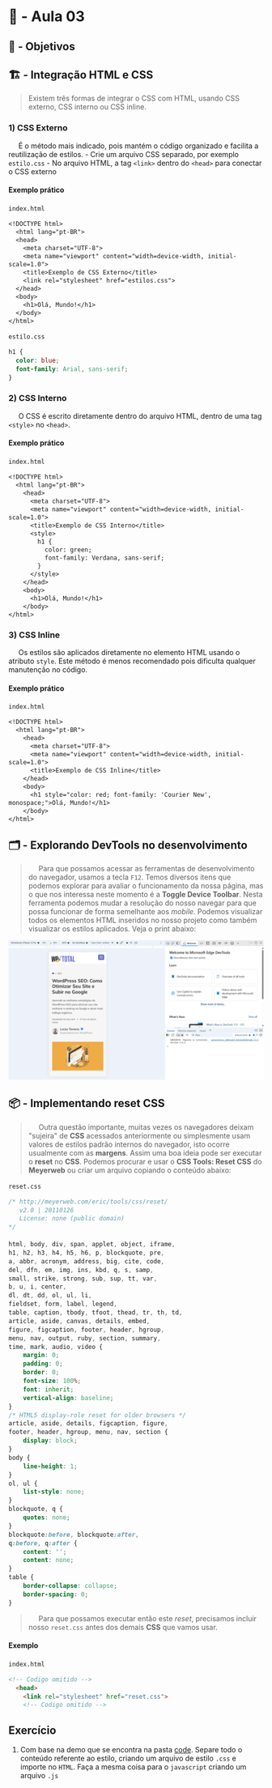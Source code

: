 # 💬 - Aula 03

## 🎯 - Objetivos

## 🏗️ - Integração HTML e CSS

> Existem três formas de integrar o CSS com HTML, usando CSS externo, CSS interno ou CSS inline.

### 1) CSS Externo

&nbsp;&nbsp;&nbsp;&nbsp;&nbsp;É o método mais indicado, pois mantém o código organizado e facilita a reutilização de estilos.
    - Crie um arquivo CSS separado, por exemplo `estilo.css`
    - No arquivo HTML, a tag `<link>` dentro do `<head>` para conectar o CSS externo

#### Exemplo prático

`index.html`

```htmml
<!DOCTYPE html>
  <html lang="pt-BR">
  <head>
    <meta charset="UTF-8">
    <meta name="viewport" content="width=device-width, initial-scale=1.0">
    <title>Exemplo de CSS Externo</title>
    <link rel="stylesheet" href="estilos.css">
  </head>
  <body>
    <h1>Olá, Mundo!</h1>
  </body>
</html>
```

`estilo.css`

```css
h1 {
  color: blue;
  font-family: Arial, sans-serif;
}
```

### 2) CSS Interno

&nbsp;&nbsp;&nbsp;&nbsp;&nbsp;O CSS é escrito diretamente dentro do arquivo HTML, dentro de uma tag `<style>` no `<head>`.

#### Exemplo prático

`index.html`

```htmml
<!DOCTYPE html>
  <html lang="pt-BR">
    <head>
      <meta charset="UTF-8">
      <meta name="viewport" content="width=device-width, initial-scale=1.0">
      <title>Exemplo de CSS Interno</title>
      <style>
        h1 {
          color: green;
          font-family: Verdana, sans-serif;
        }
      </style>
    </head>
    <body>
      <h1>Olá, Mundo!</h1>
    </body>
</html>
```

### 3) CSS Inline

&nbsp;&nbsp;&nbsp;&nbsp;&nbsp;Os estilos são aplicados diretamente no elemento HTML usando o atributo `style`. Este método é menos recomendado pois dificulta qualquer manutenção no código.

#### Exemplo prático

`index.html`

```htmml
<!DOCTYPE html>
  <html lang="pt-BR">
    <head>
      <meta charset="UTF-8">
      <meta name="viewport" content="width=device-width, initial-scale=1.0">
      <title>Exemplo de CSS Inline</title>
    </head>
    <body>
      <h1 style="color: red; font-family: 'Courier New', monospace;">Olá, Mundo!</h1>
    </body>
</html>
```

## 🗂️ - Explorando DevTools no desenvolvimento
> &nbsp;&nbsp;&nbsp;&nbsp;&nbsp;Para que possamos acessar as ferramentas de desenvolvimento do navegador, usamos a tecla `F12`. Temos diversos itens que podemos explorar para avaliar o funcionamento da nossa página, mas o que nos interessa neste momento é a **Toggle Device Toolbar**. Nesta ferramenta podemos mudar a resolução do nosso navegar para que possa funcionar de forma semelhante aos *mobile*. Podemos visualizar todos os elementos HTML inseridos no nosso projeto como também visualizar os estilos aplicados. Veja o print abaixo:

![alt text](image.png)

## 📦 - Implementando reset CSS
> &nbsp;&nbsp;&nbsp;&nbsp;&nbsp;Outra questão importante, muitas vezes os navegadores deixam "sujeira" de **CSS** acessados anteriormente ou simplesmente usam valores de estilos padrão internos do navegador, isto ocorre usualmente com as **margens**. Assim uma boa ideia pode ser executar o **reset** no **CSS**. Podemos procurar e usar o **CSS Tools: Reset CSS** do **Meyerweb** ou criar um arquivo copiando o conteúdo abaixo:

`reset.css`
```css
/* http://meyerweb.com/eric/tools/css/reset/ 
   v2.0 | 20110126
   License: none (public domain)
*/

html, body, div, span, applet, object, iframe,
h1, h2, h3, h4, h5, h6, p, blockquote, pre,
a, abbr, acronym, address, big, cite, code,
del, dfn, em, img, ins, kbd, q, s, samp,
small, strike, strong, sub, sup, tt, var,
b, u, i, center,
dl, dt, dd, ol, ul, li,
fieldset, form, label, legend,
table, caption, tbody, tfoot, thead, tr, th, td,
article, aside, canvas, details, embed, 
figure, figcaption, footer, header, hgroup, 
menu, nav, output, ruby, section, summary,
time, mark, audio, video {
    margin: 0;
    padding: 0;
    border: 0;
    font-size: 100%;
    font: inherit;
    vertical-align: baseline;
}
/* HTML5 display-role reset for older browsers */
article, aside, details, figcaption, figure, 
footer, header, hgroup, menu, nav, section {
    display: block;
}
body {
    line-height: 1;
}
ol, ul {
    list-style: none;
}
blockquote, q {
    quotes: none;
}
blockquote:before, blockquote:after,
q:before, q:after {
    content: '';
    content: none;
}
table {
    border-collapse: collapse;
    border-spacing: 0;
}
```

> &nbsp;&nbsp;&nbsp;&nbsp;&nbsp;Para que possamos executar então este *reset*, precisamos incluir nosso `reset.css` antes dos demais **CSS** que vamos usar.

#### Exemplo

`index.html`
```html
<!-- Codigo omitido -->
  <head>
    <link rel="stylesheet" href="reset.css">
    <!-- Codigo omitido -->
```

## Exercício
1) Com base na demo que se encontra na pasta [code](https://github.com/emersoninocente/tds-uc15/tree/main/aula-03/code). Separe todo o conteúdo referente ao estilo, criando um arquivo de estilo `.css` e importe no `HTML`. Faça a mesma coisa para o `javascript` criando um arquivo `.js`